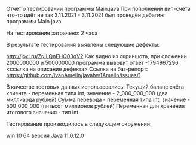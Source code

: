 Отчёт о тестировании программы Main.java
При пополнении вип-счёта что-то идёт не так
3.11.2021 - 3.11.2021 был проведён дебагинг программы Main.java

На тестирование затрачено: 2 часа

В результате тестирования выявлены следующие дефекты:

http://joxi.ru/ZrJLQnEHQ03qV2
Как видно из скриншота, при сложении 2000000000 и 500000000 программа выводит ответ -1794967296
<ссылка на описание дефекта>
Ссылка на баг-репорт: https://github.com/IvanAmelin/javahw1Amelin/issues/1


В качестве тестовых данных использовались:
Текущий баланс счёта клиента - переменная типа int, значение - 2_000_000_000 (два миллиарда рублей)
Сумма перевода - переменная типа int, значение - 500_000_000 (пятьсот миллионов рублей)
Переменная для хранения итогового значения - тип int

Тестирование производилось в следующем окружении:

win 10 64
версия Java 11.0.12.0
